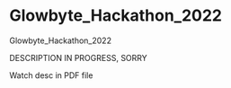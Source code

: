 # Glowbyte_Hackathon_2022
Glowbyte_Hackathon_2022

DESCRIPTION IN PROGRESS, SORRY

Watch desc in PDF file
